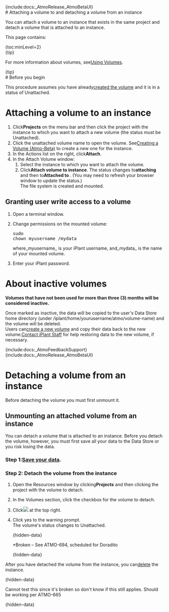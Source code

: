 <div class="wysiwyg-macro"><div class="wysiwyg-macro-tag wysiwyg-macro-starttag">{include:docs:_AtmoRelease_AtmoBetaUI}</div></div>
# Attaching a volume to and detaching a volume from an instance

You can attach a volume to an instance that exists in the same project and detach a volume  that is attached to an instance.

This page contains:

<div class="wysiwyg-macro"><div class="wysiwyg-macro-tag wysiwyg-macro-starttag">{toc:minLevel=2}</div></div><div class="wysiwyg-macro"><div class="wysiwyg-macro-tag wysiwyg-macro-starttag">{tip}</div><div class="wysiwyg-macro-body">

For more information about volumes, see[Using Volumes](https://pods.iplantcollaborative.org/wiki/display/atmman/Using+Volumes "Using Volumes").

</div><div class="wysiwyg-macro-tag wysiwyg-macro-endtag">{tip}</div></div>
# Before you begin

This procedure assumes you have already[created the volume](https://pods.iplantcollaborative.org/wiki/display/atmman/Creating+a+Volume "Creating a Volume") and it is in a status of Unattached.

# Attaching a volume to an instance

1.  Click**Projects** on the menu bar and then click the project with the instance to which you want to attach a new volume (the status must be Unattached).
2.  Click the unattached volume name to open the volume. See[Creating a Volume (Atmo-Beta)](https://pods.iplantcollaborative.org/wiki/display/atmman/Creating+a+Volume+%28Atmo-Beta%29 "Creating a Volume (Atmo-Beta)") to create a new one for the instance.
3.  In the Actions list on the right, click**Attach**.
4.  In the Attach Volume window:
    1.  Select the instance to which you want to attach the volume.
    2.  Click**Attach volume to instance**. The status changes to**attaching** and then to**Attached to <instance>**. (You may need to refresh your browser window to update the status.)  
        The file system is created and mounted.

## Granting user write access to a volume

1.  Open a terminal window.
2.  Change permissions on the mounted volume:<div class="wysiwyg-macro"><div class="code panel" style="border-width: 1px;"><div class="codeContent panelContent"><pre class="theme: Default; brush: java; gutter: false">sudo chown myusername /mydata</pre></div></div></div>

    where_myusername_ is your iPlant username, and_mydata_ is the name of your mounted volume.

3.  Enter your iPlant password.

# About inactive volumes

**Volumes that have not been used for more than three (3) months will be considered inactive.**

Once marked as inactive, the data will be copied to the user's Data Store home directory (under /iplant/home/yourusername/atmo/volume-name) and the volume will be deleted.  
Users can[create a new volume](https://pods.iplantcollaborative.org/wiki/display/atmman/Creating+a+Volume "Creating a Volume") and copy their data back to the new volume.[Contact iPlant Staff](mailto:support@iplantcollaborative.org) for help restoring data to the new volume, if necessary.

<div class="wysiwyg-macro"><div class="wysiwyg-macro-tag wysiwyg-macro-starttag">{include:docs:_AtmoFeedbackSupport}</div></div>

<div class="wysiwyg-macro"><div class="wysiwyg-macro-tag wysiwyg-macro-starttag">{include:docs:_AtmoRelease_AtmoBetaUI}</div></div>

# Detaching a volume from an instance

Before detaching the volume you must first unmount it.

## Unmounting an attached volume from an instance

You can detach a volume that is attached to an instance. Before you detach the volume, however, you must first save all your data to the Data Store or you risk losing the data.

### Step 1:[Save your data](https://pods.iplantcollaborative.org/wiki/display/atmman/Backing+Up+and+Restoring+Volume+Data+to+the+Data+Store+%28Atmo-Beta%29 "Backing Up and Restoring Volume Data to the Data Store (Atmo-Beta)").

### Step 2: Detach the volume from the instance

1.  Open the Resources window by clicking**Projects** and then clicking the project with the volume to detach.
2.  In the Volumes section, click the checkbox for the volume to detach.
3.  Click![](https://pods.iplantcollaborative.org/wiki/download/attachments/14583998/VolumeDetachIcon.jpg?version=1&modificationDate=1424898646000) at the top right.
4.  Click yes to the warning prompt.  
    The volume's status changes to Unattached.<div class="wysiwyg-macro wysiwyg-macro-inline"><div class="wysiwyg-macro-tag wysiwyg-macro-starttag">{hidden-data}</div><div class="wysiwyg-macro-body"><div class="wysiwyg-macro"><div class="panel" style="border-width: 1px;"><div class="panelContent">

    *Broken – See ATMO-694, scheduled for Doradito

    </div></div></div></div><div class="wysiwyg-macro-tag wysiwyg-macro-endtag">{hidden-data}</div></div>

After you have detached the volume from the instance, you can[delete](https://pods.iplantcollaborative.org/wiki/display/atmman/Suspend+and+Resume%2C+Stop+and+Start%2C+Delete+Instances+%28Atmo-Beta%29 "Suspend and Resume, Stop and Start, Delete Instances (Atmo-Beta)") the instance.

<div class="wysiwyg-macro wysiwyg-macro-inline"><div class="wysiwyg-macro-tag wysiwyg-macro-starttag">{hidden-data}</div><div class="wysiwyg-macro-body"><div class="wysiwyg-macro"><div class="panel" style="border-width: 1px;"><div class="panelContent">

Cannot test this since it's broken so don't know if this still applies. Should be working per ATMO-665

</div></div></div></div><div class="wysiwyg-macro-tag wysiwyg-macro-endtag">{hidden-data}</div></div>